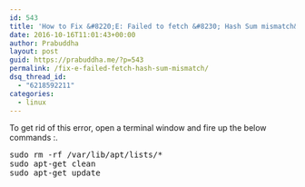 ```yaml
---
id: 543
title: 'How to Fix &#8220;E: Failed to fetch &#8230; Hash Sum mismatch&#8221;'
date: 2016-10-16T11:01:43+00:00
author: Prabuddha
layout: post
guid: https://prabuddha.me/?p=543
permalink: /fix-e-failed-fetch-hash-sum-mismatch/
dsq_thread_id:
  - "6218592211"
categories:
  - linux
---
```

To get rid of this error, open a terminal window and fire up the below commands :.
<pre>sudo rm -rf /var/lib/apt/lists/*
sudo apt-get clean
sudo apt-get update</pre>